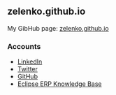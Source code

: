 ## zelenko.github.io
My GibHub page: [zelenko.github.io](https://zelenko.github.io/)


### Accounts

* [LinkedIn](https://www.linkedin.com/in/vzelenko/)
* [Twitter](https://twitter.com/vzelenko)
* [GitHub](https://github.com/zelenko)
* [Eclipse ERP Knowledge Base](http://kb.easternfirst.com/)